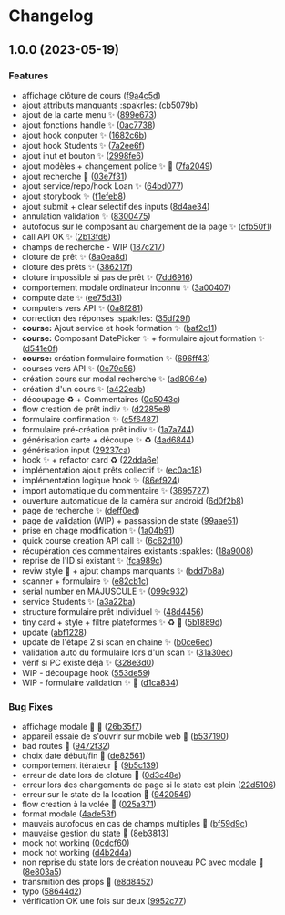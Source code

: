# Changelog

## 1.0.0 (2023-05-19)


### Features

* affichage clôture de cours ([f9a4c5d](https://github.com/Admiralis/front-ionic/commit/f9a4c5db96786eadd01884299a615b9d6ba23122))
* ajout attributs manquants :spakrles: ([cb5079b](https://github.com/Admiralis/front-ionic/commit/cb5079bd2ca4bf2f27d6038b7d4ef1e6f0ac3b2c))
* ajout de la carte menu :sparkles: ([899e673](https://github.com/Admiralis/front-ionic/commit/899e673c2b6b06e50007841ffa13a739b78b1be8))
* ajout fonctions handle :sparkles: ([0ac7738](https://github.com/Admiralis/front-ionic/commit/0ac7738a1a77ac5373003ef82f10539da888a865))
* ajout hook conputer :sparkles: ([1682c6b](https://github.com/Admiralis/front-ionic/commit/1682c6b248ab3f53f9001e8a9483a97243a59d19))
* ajout hook Students :sparkles: ([7a2ee6f](https://github.com/Admiralis/front-ionic/commit/7a2ee6f6d344c915bb6f506b33bbb0917ee832dc))
* ajout inut et bouton :sparkles: ([2998fe6](https://github.com/Admiralis/front-ionic/commit/2998fe60a3f98e049e5eab75c4fe2880f089b54c))
* ajout modèles + changement police :sparkles: :lipstick: ([7fa2049](https://github.com/Admiralis/front-ionic/commit/7fa20491211832c75cebe1491b57281704ee6357))
* ajout recherche :poop: ([03e7f31](https://github.com/Admiralis/front-ionic/commit/03e7f3199ad039e98339feb3b6e31e971dc72bff))
* ajout service/repo/hook Loan :sparkles: ([64bd077](https://github.com/Admiralis/front-ionic/commit/64bd077aa47a875e4e884391ba5843dc6a1d303f))
* ajout storybook :sparkles: ([f1efeb8](https://github.com/Admiralis/front-ionic/commit/f1efeb838efc8163d4db21e81587dd10ced2ed0f))
* ajout submit + clear selectif des inputs ([8d4ae34](https://github.com/Admiralis/front-ionic/commit/8d4ae340efea75e224cc9066ea89be5cb28087a0))
* annulation validation :sparkles: ([8300475](https://github.com/Admiralis/front-ionic/commit/830047502d353e72091e338cbda4493c6ff8e86a))
* autofocus sur le composant au chargement de la page :sparkles: ([cfb50f1](https://github.com/Admiralis/front-ionic/commit/cfb50f1f44f5cacc3482793ad6fe5da479e535e2))
* call API OK :sparkles: ([2b13fd6](https://github.com/Admiralis/front-ionic/commit/2b13fd6e4685494eaa39dbfb13fbd14a4f8c8dcc))
* champs de recherche - WIP ([187c217](https://github.com/Admiralis/front-ionic/commit/187c21793ff37a8c48777c09d09c10741de00d15))
* cloture de prêt :sparkles: ([8a0ea8d](https://github.com/Admiralis/front-ionic/commit/8a0ea8d37b0e13efae46de14c04fa52a530299d2))
* cloture des prêts :sparkles: ([386217f](https://github.com/Admiralis/front-ionic/commit/386217fe937ad27cc8c2c49cbf7c2259492f7621))
* cloture impossible si pas de prêt :sparkles: ([7dd6916](https://github.com/Admiralis/front-ionic/commit/7dd69169ab7999894467fcad94eb6ed085217ddd))
* comportement modale ordinateur inconnu :sparkles: ([3a00407](https://github.com/Admiralis/front-ionic/commit/3a0040759b0ad5a0f51f3ac123ede8f36e2aa814))
* compute date :sparkles: ([ee75d31](https://github.com/Admiralis/front-ionic/commit/ee75d318c3abd8dd228c1b49a9a5b20cff65a130))
* computers vers API :sparkles: ([0a8f281](https://github.com/Admiralis/front-ionic/commit/0a8f28122164b700435deebb65728d05204f71ca))
* correction des réponses :spakrles: ([35df29f](https://github.com/Admiralis/front-ionic/commit/35df29fefd8b43e87ae52f44d931d83050090f37))
* **course:** Ajout service et hook formation :sparkles: ([baf2c11](https://github.com/Admiralis/front-ionic/commit/baf2c11abf3cf6ba7b40bad4a8d6b39cc80409a3))
* **course:** Composant DatePicker :sparkles: + formulaire ajout formation :sparkles: ([d541e0f](https://github.com/Admiralis/front-ionic/commit/d541e0f91b292676e0fe0c9db9a69df4a2a23bdf))
* **course:** création formulaire formation :sparkles: ([696ff43](https://github.com/Admiralis/front-ionic/commit/696ff43c382afd1f71272f0038646b6842b8f1fa))
* courses vers API :sparkles: ([0c79c56](https://github.com/Admiralis/front-ionic/commit/0c79c56cb203264f6ab0ccc0322c5a4af4213b74))
* création cours sur modal recherche :sparkles: ([ad8064e](https://github.com/Admiralis/front-ionic/commit/ad8064eece358a026a1f5eb4f04fd9f66a4d2e46))
* création d'un cours :sparkles: ([a422eab](https://github.com/Admiralis/front-ionic/commit/a422eab71663d621c34f855dc134b6bead72d6ab))
* découpage :recycle: + Commentaires ([0c5043c](https://github.com/Admiralis/front-ionic/commit/0c5043c01f399fd72c9d084b0027e18edd311599))
* flow creation de prêt indiv :sparkles: ([d2285e8](https://github.com/Admiralis/front-ionic/commit/d2285e81fe60b6801a2f2c3556e64690f80522af))
* formulaire confirmation :sparkles: ([c5f6487](https://github.com/Admiralis/front-ionic/commit/c5f64873f3d842419b3c1bcc32af6d31ec13b774))
* formulaire pré-création prêt indiv :sparkles: ([1a7a744](https://github.com/Admiralis/front-ionic/commit/1a7a744735c579b5a1ac660f6646f09bda974fff))
* générisation carte + découpe :sparkles: :recycle: ([4ad6844](https://github.com/Admiralis/front-ionic/commit/4ad6844f186e5bd28e9867bfc89644fbc0261220))
* générisation input ([29237ca](https://github.com/Admiralis/front-ionic/commit/29237cae4df89ade1a07d66501b8f6a926bbb9d9))
* hook :sparkles: + refactor card :recycle: ([22dda6e](https://github.com/Admiralis/front-ionic/commit/22dda6e86898e65c25814c65e78e6610ec352783))
* implémentation ajout prêts collectif :sparkles: ([ec0ac18](https://github.com/Admiralis/front-ionic/commit/ec0ac18ddb35d92b69e27a8d27ed21e0a5369f82))
* implémentation logique hook :sparkles: ([86ef924](https://github.com/Admiralis/front-ionic/commit/86ef9245df300a21f0b448406a3d7dc922ea695d))
* import automatique du commentaire :sparkles: ([3695727](https://github.com/Admiralis/front-ionic/commit/36957274a8b4dea23556eef321f5d0d9cfe5c6a7))
* ouverture automatique de la caméra sur android ([6d0f2b8](https://github.com/Admiralis/front-ionic/commit/6d0f2b8f0829b93d3aa1a5d88fef9aa158abf8dc))
* page de recherche :sparkles: ([deff0ed](https://github.com/Admiralis/front-ionic/commit/deff0edb24660c84e0595fe22435cdea4976cf14))
* page de validation (WIP) + passassion de state ([99aae51](https://github.com/Admiralis/front-ionic/commit/99aae51df3d2a26447a41ad9781051a9629d24e9))
* prise en chage modification :sparkles: ([1a04b91](https://github.com/Admiralis/front-ionic/commit/1a04b91e56de2409218e5190b663895101b9055d))
* quick course creation API call :sparkles: ([6c62d10](https://github.com/Admiralis/front-ionic/commit/6c62d104fed36c90ccae35066f9772ce9fe01239))
* récupération des commentaires existants :spakles: ([18a9008](https://github.com/Admiralis/front-ionic/commit/18a9008f3f612f10a2a1355aa3a88e69a64dfe93))
* reprise de l'ID si existant :sparkles: ([fca989c](https://github.com/Admiralis/front-ionic/commit/fca989c6680817f5c2b0c00dddd3b8fdd99301bd))
* reviw style :lipstick: + ajout champs manquants :sparkles: ([bdd7b8a](https://github.com/Admiralis/front-ionic/commit/bdd7b8a0af82300830779be3aa3f90e917263b9c))
* scanner + formulaire :sparkles: ([e82cb1c](https://github.com/Admiralis/front-ionic/commit/e82cb1c48b59320f2af9613a81f44e5366f92346))
* serial number en MAJUSCULE :sparkles: ([099c932](https://github.com/Admiralis/front-ionic/commit/099c932ab6995712d3ceb25a1964efe21a745f35))
* service Students :sparkles: ([a3a22ba](https://github.com/Admiralis/front-ionic/commit/a3a22ba160bd10bdef48f0af089a6d20e30d6bb8))
* structure formulaire prêt individuel :sparkles: ([48d4456](https://github.com/Admiralis/front-ionic/commit/48d4456cb8f9fc639eb8dd5c2e0e18de1150c79f))
* tiny card + style + filtre plateformes :sparkles: :recycle: :lipstick: ([5b1889d](https://github.com/Admiralis/front-ionic/commit/5b1889d88719be3706de2d59f51004a6adbe8781))
* update ([abf1228](https://github.com/Admiralis/front-ionic/commit/abf12285a998c6cc2b78e8a8e8f5f82490c8d1b8))
* update de l'étape 2 si scan en chaine :sparkles: ([b0ce6ed](https://github.com/Admiralis/front-ionic/commit/b0ce6ed0f967078ffc5a7936c8f884affc824ee1))
* validation auto du formulaire lors d'un scan :sparkles: ([31a30ec](https://github.com/Admiralis/front-ionic/commit/31a30eca14899d9a2cba86ccde630aabd98f220b))
* vérif si PC existe déjà :sparkles: ([328e3d0](https://github.com/Admiralis/front-ionic/commit/328e3d07edd5db8f4776dc03d5edd29ed4ed3148))
* WIP - découpage hook ([553de59](https://github.com/Admiralis/front-ionic/commit/553de594fca76b883dcfee098681b726c6bff226))
* WIP - formulaire validation :sparkles: :poop: ([d1ca834](https://github.com/Admiralis/front-ionic/commit/d1ca834e494e0684aafd86d8faedd1b43c09680c))


### Bug Fixes

* affichage modale :bug: :lipstick: ([26b35f7](https://github.com/Admiralis/front-ionic/commit/26b35f779fdddfebd60bf20876befa78548864e3))
* appareil essaie de s'ouvrir sur mobile web :bug: ([b537190](https://github.com/Admiralis/front-ionic/commit/b537190e0b60b8d766439d08c38f4cd5f687a6c6))
* bad routes :bug: ([9472f32](https://github.com/Admiralis/front-ionic/commit/9472f325517d88ba15c9365d05d5e90722aeca87))
* choix date début/fin :bug: ([de82561](https://github.com/Admiralis/front-ionic/commit/de825615ed3a66922eb0928a1611f45df0e9c906))
* comportement itérateur :bug: ([9b5c139](https://github.com/Admiralis/front-ionic/commit/9b5c139f3e39935047dad3287a9fd59f31c0df66))
* erreur de date lors de cloture :bug: ([0d3c48e](https://github.com/Admiralis/front-ionic/commit/0d3c48ed0b3aac9dd3d4817bce23038f17c4ba11))
* erreur lors des changements de page si le state est plein ([22d5106](https://github.com/Admiralis/front-ionic/commit/22d5106fe7d50c95030569286bf7c87e08d61e7d))
* erreur sur le state de la location :bug: ([9420549](https://github.com/Admiralis/front-ionic/commit/9420549f1ef74f568f11536eb679ee05bae93970))
* flow creation à la volée :bug: ([025a371](https://github.com/Admiralis/front-ionic/commit/025a371bd4945d2d47c12ee19378b9a36881128f))
* format modale ([4ade53f](https://github.com/Admiralis/front-ionic/commit/4ade53fa41296b70be9b562a86a5b1385df4bec6))
* mauvais autofocus en cas de champs multiples :bug: ([bf59d9c](https://github.com/Admiralis/front-ionic/commit/bf59d9c22e090425a3bd2be0eac984404a712b7a))
* mauvaise gestion du state :bug: ([8eb3813](https://github.com/Admiralis/front-ionic/commit/8eb38139a995e00d697e6a243a9136faa5af0245))
* mock not working ([0cdcf60](https://github.com/Admiralis/front-ionic/commit/0cdcf60440c2676e3c21ada1d3b9a5c00130c82c))
* mock not working ([d4b2d4a](https://github.com/Admiralis/front-ionic/commit/d4b2d4a4d9f34640736923130f6b83566d733de0))
* non reprise du state lors de création nouveau PC avec modale :bug: ([8e803a5](https://github.com/Admiralis/front-ionic/commit/8e803a5c80a687fd000a5e03772b88af04545740))
* transmition des props :bug: ([e8d8452](https://github.com/Admiralis/front-ionic/commit/e8d84524d7f91293204b0c7b9fe4a7685507f6b9))
* typo ([58644d2](https://github.com/Admiralis/front-ionic/commit/58644d286b47258b2a32889b9e871827801aac59))
* vérification OK une fois sur deux ([9952c77](https://github.com/Admiralis/front-ionic/commit/9952c77b3406154afc99837b4af8b515ceee7c0f))
